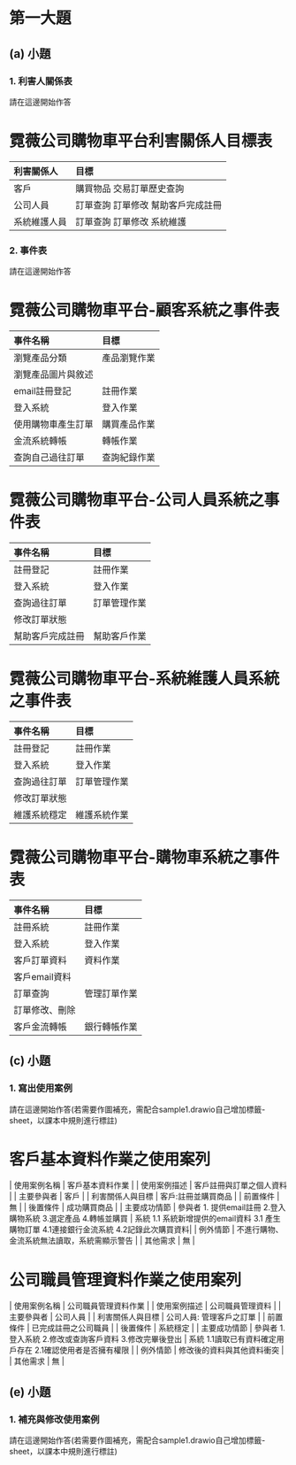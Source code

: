 # 第一大題 
## (a) 小題
### 1. 利害人關係表
請在這邊開始作答
# 霓薇公司購物車平台利害關係人目標表
| 利害關係人 | 目標 |
| :---- | :---- |
| 客戶 | 購買物品  交易訂單歷史查詢 |
| 公司人員 | 訂單查詢  訂單修改  幫助客戶完成註冊 |
| 系統維護人員 | 訂單查詢  訂單修改  系統維護 |
### 2. 事件表
請在這邊開始作答
# 霓薇公司購物車平台-顧客系統之事件表
| 事件名稱 | 目標 |
| :---- | :---- |
| 瀏覽產品分類 | 產品瀏覽作業 |
| 瀏覽產品圖片與敘述 | |
| email註冊登記 | 註冊作業 |
| 登入系統 | 登入作業 |
| 使用購物車產生訂單 | 購買產品作業 |
| 金流系統轉帳 | 轉帳作業 |
| 查詢自己過往訂單 | 查詢紀錄作業 |
# 霓薇公司購物車平台-公司人員系統之事件表
| 事件名稱 | 目標 |
| :---- | :---- |
| 註冊登記 | 註冊作業 |
| 登入系統 | 登入作業 |
| 查詢過往訂單 | 訂單管理作業 |
| 修改訂單狀態 |  |
| 幫助客戶完成註冊 | 幫助客戶作業 |
# 霓薇公司購物車平台-系統維護人員系統之事件表
| 事件名稱 | 目標 |
| :---- | :---- |
| 註冊登記 | 註冊作業 |
| 登入系統 | 登入作業 |
| 查詢過往訂單 | 訂單管理作業 |
| 修改訂單狀態 |  |
| 維護系統穩定 | 維護系統作業 |
# 霓薇公司購物車平台-購物車系統之事件表
| 事件名稱 | 目標 |
| :---- | :---- |
| 註冊系統 | 註冊作業 |
| 登入系統 | 登入作業 |
| 客戶訂單資料 | 資料作業 |
| 客戶email資料 |  |
| 訂單查詢 | 管理訂單作業 |
| 訂單修改、刪除 |  | 
| 客戶金流轉帳 | 銀行轉帳作業 |
## (c) 小題
### 1. 寫出使用案例
請在這邊開始作答(若需要作圖補充，需配合sample1.drawio自己增加標籤-sheet，以課本中規則進行標註)
# 客戶基本資料作業之使用案列
| 使用案例名稱 | 客戶基本資料作業 |
| 使用案例描述 | 客戶註冊與訂單之個人資料 |
| 主要參與者 | 客戶 |
| 利害關係人與目標 | 客戶:註冊並購買商品 |
| 前置條件 | 無 | 
| 後置條件 | 成功購買商品 |
| 主要成功情節 | 參與者  1. 提供email註冊  2.登入購物系統  3.選定產品  4.轉帳並購買 | 系統  1.1 系統新增提供的email資料  3.1 產生購物訂單  4.1連接銀行金流系統  4.2記錄此次購買資料|
| 例外情節 | 不進行購物、金流系統無法讀取，系統需顯示警告 |
| 其他需求 | 無 | 
# 公司職員管理資料作業之使用案列
| 使用案例名稱 | 公司職員管理資料作業 |
| 使用案例描述 | 公司職員管理資料 |
| 主要參與者 | 公司人員 |
| 利害關係人與目標 | 公司人員: 管理客戶之訂單 |
| 前置條件 | 已完成註冊之公司職員 | 
| 後置條件 | 系統穩定 |
| 主要成功情節 | 參與者  1.登入系統  2.修改或查詢客戶資料  3.修改完畢後登出   | 系統  1.1讀取已有資料確定用戶存在  2.1確認使用者是否擁有權限  |
| 例外情節 | 修改後的資料與其他資料衝突 |
| 其他需求 | 無 | 
## (e) 小題
### 1. 補充與修改使用案例
請在這邊開始作答(若需要作圖補充，需配合sample1.drawio自己增加標籤-sheet，以課本中規則進行標註)
